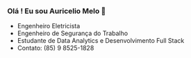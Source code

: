 ### Olá ! Eu sou Auricelio Melo 👋

- Engenheiro Eletricista
- Engenheiro de Segurança do Trabalho
- Estudante de Data Analytics e Desenvolvimento Full Stack 
- Contato: (85) 9 8525-1828
